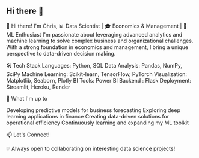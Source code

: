 ## Hi there 👋


👋 Hi there! I'm Chris,
📊 Data Scientist | 🎓 Economics & Management  | 🤖 ML Enthusiast
I'm passionate about leveraging advanced analytics and machine learning to solve complex business and organizational challenges. With a strong foundation in economics and management, I bring a unique perspective to data-driven decision making.


🛠️ Tech Stack
Languages: Python, SQL
Data Analysis: Pandas, NumPy, SciPy
Machine Learning: Scikit-learn, TensorFlow, PyTorch
Visualization: Matplotlib, Seaborn, Plotly
BI Tools: Power BI
Backend : Flask
Deployment: Streamlit, Heroku, Render

🚀 What I'm up to

Developing predictive models for business forecasting
Exploring deep learning applications in finance
Creating data-driven solutions for operational efficiency
Continuously learning and expanding my ML toolkit

📫 Let's Connect!

💡 Always open to collaborating on interesting data science projects!
<!--
**ChrisAgunwa/chrisAgunwa** is a ✨ _special_ ✨ repository because its `README.md` (this file) appears on your GitHub profile.

Here are some ideas to get you started:

- 🔭 I’m currently working on ...
- 🌱 I’m currently learning ...
- 👯 I’m looking to collaborate on ...
- 🤔 I’m looking for help with ...
- 💬 Ask me about ...
- 📫 How to reach me: ...
- 😄 Pronouns: ...
- ⚡ Fun fact: ...
-->

